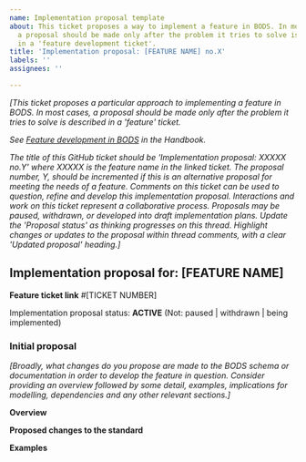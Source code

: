 ```yaml
---
name: Implementation proposal template
about: This ticket proposes a way to implement a feature in BODS. In most cases,
  a proposal should be made only after the problem it tries to solve is described
  in a 'feature development ticket'.
title: 'Implementation proposal: [FEATURE NAME] no.X'
labels: ''
assignees: ''

---
```


_[This ticket proposes a particular approach to implementing a feature in BODS. In most cases, a proposal should be made only after the problem it tries to solve is described in a 'feature' ticket._

_See [Feature development in BODS](https://openownership.github.io/bods-dev-handbook/feature_development.html) in the Handbook._

_The title of this GitHub ticket should be 'Implementation proposal: XXXXX no.Y' where XXXXX is the feature name in the linked ticket. The proposal number, Y, should be incremented if this is an alternative proposal for meeting the needs of a feature. Comments on this ticket can be used to question, refine and develop this implementation proposal. Interactions and work on this ticket represent a collaborative process. Proposals may be paused, withdrawn, or developed into draft implementation plans. Update the 'Proposal status' as thinking progresses on this thread. Highlight changes or updates to the proposal within thread comments, with a clear 'Updated proposal' heading.]_

## Implementation proposal for: [FEATURE NAME]

**Feature ticket link** #[TICKET NUMBER]

Implementation proposal status: **ACTIVE** (Not: paused | withdrawn | being implemented)

### Initial proposal

_[Broadly, what changes do you propose are made to the BODS schema or documentation in order to develop the feature in question. Consider providing an overview followed by some detail, examples, implications for modelling, dependencies and any other relevant sections.]_

**Overview**



**Proposed changes to the standard**



**Examples**
